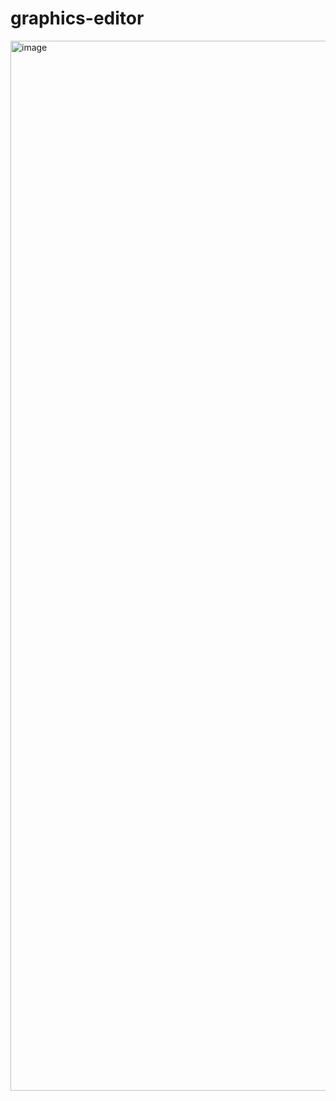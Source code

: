 # graphics-editor

<img width="1680" alt="image" src="https://user-images.githubusercontent.com/1816471/188077143-f875a11d-f54e-4130-80fa-39da6236db5c.png">